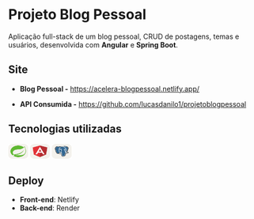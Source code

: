 # Projeto Blog Pessoal

Aplicação full-stack de um blog pessoal, CRUD de postagens, temas e usuários, desenvolvida com **Angular** e **Spring Boot**.

## Site

- **Blog Pessoal -** https://acelera-blogpessoal.netlify.app/

- **API Consumida -** https://github.com/lucasdanilo1/projetoblogpessoal

## Tecnologias utilizadas

<div>
<img height="30" width="40" src="https://github.com/tandpfun/skill-icons/blob/main/icons/Spring-Light.svg" />
  <img height="30" width="40" src="https://github.com/tandpfun/skill-icons/blob/main/icons/Angular-Light.svg"/>
<img height="30" width="40" src="https://github.com/tandpfun/skill-icons/blob/main/icons/PostgreSQL-Light.svg" />
</div>

## Deploy

- **Front-end**: Netlify
- **Back-end**: Render
